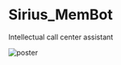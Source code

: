 # Sirius_MemBot
Intellectual call center assistant

![poster](https://github.com/Kalik-Kun/Sirius_MemBot/blob/Kalik-Kun-Photo/Poster.png)
